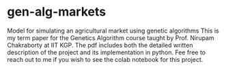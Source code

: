 # gen-alg-markets
Model for simulating an agricultural market using genetic algorithms
This is my term paper for the Genetics Algorithm course taught by Prof. Nirupam Chakraborty at IIT KGP. The pdf includes both the detailed written description of the project and its implementation in python. Fee free to reach out to me if you wish to see the colab notebook for this project.
